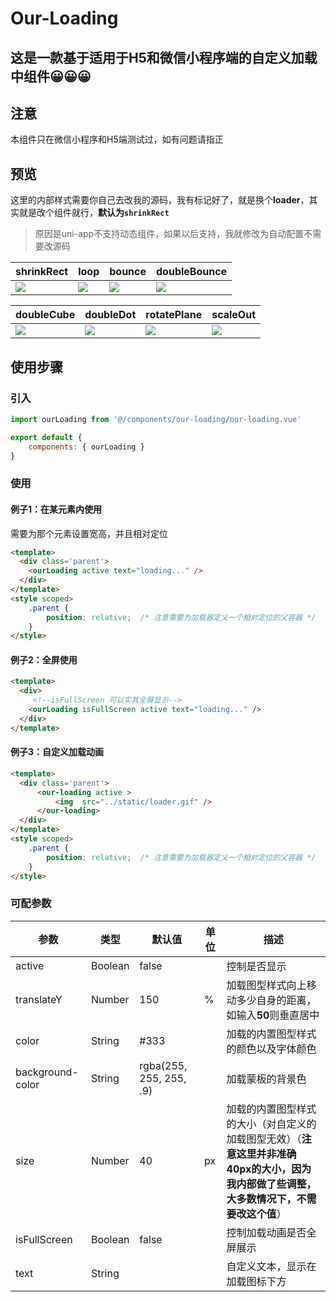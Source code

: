 # Our-Loading

这是一款基于适用于**H5**和**微信小程序端**的自定义加载中组件😀😀😀
---
## 注意

本组件只在微信小程序和H5端测试过，如有问题请指正

## 预览

这里的内部样式需要你自己去改我的源码，我有标记好了，就是换个**loader**，其实就是改个组件就行，**默认为`shrinkRect`**

> 原因是uni-app不支持动态组件，如果以后支持，我就修改为自动配置不需要改源码

| shrinkRect                                                   | loop                                                         | bounce                                                       | doubleBounce                                                 |
| ------------------------------------------------------------ | ------------------------------------------------------------ | ------------------------------------------------------------ | ------------------------------------------------------------ |
| ![](https://gitee.com/Owlism/owlComponents/raw/master/README/our-loading/shrinkRect.gif) | ![](<https://gitee.com/Owlism/owlComponents/raw/master/README/our-loading/loop.gif>) | ![](<https://gitee.com/Owlism/owlComponents/raw/master/README/our-loading/bounce.gif>) | ![](<https://gitee.com/Owlism/owlComponents/raw/master/README/our-loading/doubleBounce.gif>) |

| doubleCube                                                   | doubleDot                                                    | rotatePlane                                                  | scaleOut                                                     |
| ------------------------------------------------------------ | ------------------------------------------------------------ | ------------------------------------------------------------ | ------------------------------------------------------------ |
| ![](<https://gitee.com/Owlism/owlComponents/raw/master/README/our-loading/doubleCube.gif>) | ![](<https://gitee.com/Owlism/owlComponents/raw/master/README/our-loading/doubleDot.gif>) | ![](<https://gitee.com/Owlism/owlComponents/raw/master/README/our-loading/rotatePlane.gif>) | ![](<https://gitee.com/Owlism/owlComponents/raw/master/README/our-loading/scaleOut.gif>) |

## 使用步骤

### 引入

```javascript
import ourLoading from '@/components/our-loading/our-loading.vue'

export default {
	components: { ourLoading }
}
```

### 使用

#### 例子1：在某元素内使用
需要为那个元素设置宽高，并且相对定位
```html
<template>
  <div class='parent'>
    <ourLoading active text="loading..." />
  </div>
</template>
<style scoped>
    .parent {
        position: relative;  /* 注意需要为加载器定义一个相对定位的父容器 */
    }
</style>
```
#### 例子2：全屏使用

```html
<template>
  <div>
     <!--isFullScreen 可以实其全屏显示-->
    <ourLoading isFullScreen active text="loading..." />
  </div>
</template>
```

#### 例子3：自定义加载动画

```html
<template>
  <div class='parent'>
      <our-loading active >
          <img  src="../static/loader.gif" />
      </our-loading>
  </div>
</template>
<style scoped>
    .parent {
        position: relative;  /* 注意需要为加载器定义一个相对定位的父容器 */
    }
</style>
```

### 可配参数

| 参数          | 类型  | 默认值              | 单位            | 描述                                                |
| ---------------- | ------- | ----------------------- | ------------------------------------------------------------ | ------------------------------------------------------------ |
| active           | Boolean | false                   |                    | 控制是否显示                                                 |
| translateY | Number | 150            | %                | 加载图型样式向上移动多少自身的距离，如输入**50**则垂直居中 |
| color            | String  | #333                 |                     | 加载的内置图型样式的颜色以及字体颜色                            |
| background-color | String  | rgba(255, 255, 255, .9) |  | 加载蒙板的背景色                                             |
| size             | Number  | 40                    | px                 | 加载的内置图型样式的大小（对自定义的加载图型无效）（**注意这里并非准确40px的大小，因为我内部做了些调整，大多数情况下，不需要改这个值**） |
| isFullScreen   | Boolean | false                   |                    | 控制加载动画是否全屏展示                                     |
| text             | String  |                         |                         | 自定义文本，显示在加载图标下方                               |

